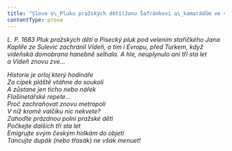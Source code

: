 ```yaml
---
title: "Slovo o\_Pluku pražských dětí(Janu Šafránkovi a\_kamarádům ve vídeňské emigraci)"
contentType: prose
---
```


<section>

_L. P. 1683 Pluk pražských dětí a Písecký pluk pod velením stařičkého Jana Kaplíře ze Sulevic zachránil Vídeň, a tím i Evropu, před Turkem, když vídeňská domobrana hanebně selhala. A hle, neuplynulo ani tři sta let a Vídeň znovu zve…_

</section>

<section>

_Historie je orloj který hodináře  
Za cípek pláště vtáhne do soukolí  
A zůstane jen ticho nebo nářek  
Flašinetářské repete…  
Proč zachraňovat znovu metropoli  
V níž kromě valčíku nic nekvete?  
Zahoďte prázdnou polní pražské děti  
Počkejte dalších tři sta let  
Emigrujte svým českým holkám do objetí  
Tancujte dupák (nebo třasák) ne však menuet!_

</section>
